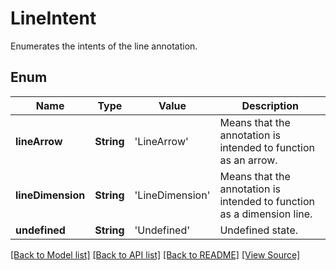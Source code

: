 ﻿# LineIntent
Enumerates the intents of the line annotation.

## Enum
Name | Type | Value | Description
------------ | ------------- | ------------- | -------------
**lineArrow** | **String** | 'LineArrow' | Means that the annotation is intended to function as an arrow.
**lineDimension** | **String** | 'LineDimension' | Means that the annotation is intended to function as a dimension line.
**undefined** | **String** | 'Undefined' | Undefined state.

[[Back to Model list]](../README.md#documentation-for-models) [[Back to API list]](../README.md#documentation-for-api-endpoints) [[Back to README]](../README.md) [[View Source]](../AsposePdfCloud/Models/LineIntent.swift)

